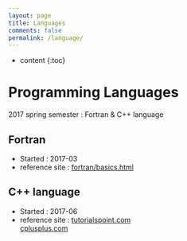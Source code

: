 ```yaml
---
layout: page
title: Languages
comments: false
permalink: /language/
---
```


* content
{:toc}

# Programming Languages
2017 spring semester : Fortran & C++ language

## Fortran
* Started : 2017-03
* reference site :   [fortran/basics.html](http://seismic.yonsei.ac.kr/fortran/basics.html)

## C++ language
* Started : 2017-06
* reference site :   [tutorialspoint.com](https://www.tutorialspoint.com/cprogramming/)  
[cplusplus.com](http://www.cplusplus.com/doc/)
